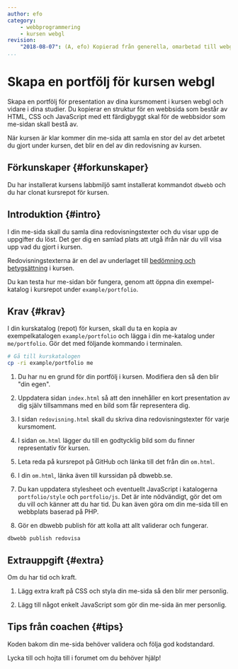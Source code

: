 ```yaml
---
author: efo
category:
    - webbprogrammering
    - kursen webgl
revision:
    "2018-08-07": (A, efo) Kopierad från generella, omarbetad till webgl portfölj.
...
```

Skapa en portfölj för kursen webgl
==================================

Skapa en portfölj för presentation av dina kursmoment i kursen webgl och vidare i dina studier. Du kopierar en struktur för en webbsida som består av HTML, CSS och JavaScript med ett färdigbyggt skal för de webbsidor som me-sidan skall bestå av.

När kursen är klar kommer din me-sida att samla en stor del av det arbetet du gjort under kursen, det blir en del av din redovisning av kursen.

<!--more-->



Förkunskaper {#forkunskaper}
-----------------------

Du har installerat kursens labbmiljö samt installerat kommandot `dbwebb` och du har clonat kursrepot för kursen.



Introduktion {#intro}
-----------------------

I din me-sida skall du samla dina redovisningstexter och du visar upp de uppgifter du löst. Det ger dig en samlad plats att utgå ifrån när du vill visa upp vad du gjort i kursen.

Redovisningstexterna är en del av underlaget till [bedömning och betygsättning](kurser/faq/bedomning-och-betygsattning) i kursen.

Du kan testa hur me-sidan bör fungera, genom att öppna din exempel-katalog i kursrepot under `example/portfolio`.



Krav {#krav}
-----------------------

I din kurskatalog (repot) för kursen, skall du ta en kopia av exempelkatalogen `example/portfolio` och lägga i din me-katalog under `me/portfolio`. Gör det med följande kommando i terminalen.

```bash
# Gå till kurskatalogen
cp -ri example/portfolio me
```

1. Du har nu en grund för din portfölj i kursen. Modifiera den så den blir "din egen".

1. Uppdatera sidan `index.html` så att den innehåller en kort presentation av dig själv tillsammans med en bild som får representera dig.

1. I sidan `redovisning.html` skall du skriva dina redovisningstexter för varje kursmoment.

1. I sidan `om.html` lägger du till en godtycklig bild som du finner representativ för kursen.

1. Leta reda på kursrepot på GitHub och länka till det från din `om.html`.

1. I din `om.html`, länka även till kurssidan på dbwebb.se.

1. Du kan uppdatera stylesheet och eventuellt JavaScript i katalogerna `portfolio/style` och `portfolio/js`. Det är inte nödvändigt, gör det om du vill och känner att du har tid. Du kan även göra om din me-sida till en webbplats baserad på PHP.

1. Gör en dbwebb publish för att kolla att allt validerar och fungerar.

```text
dbwebb publish redovisa
```



Extrauppgift {#extra}
-----------------------

Om du har tid och kraft.

1. Lägg extra kraft på CSS och styla din me-sida så den blir mer personlig.

1. Lägg till något enkelt JavaScript som gör din me-sida än mer personlig.



Tips från coachen {#tips}
-----------------------

Koden bakom din me-sida behöver validera och följa god kodstandard.

Lycka till och hojta till i forumet om du behöver hjälp!
